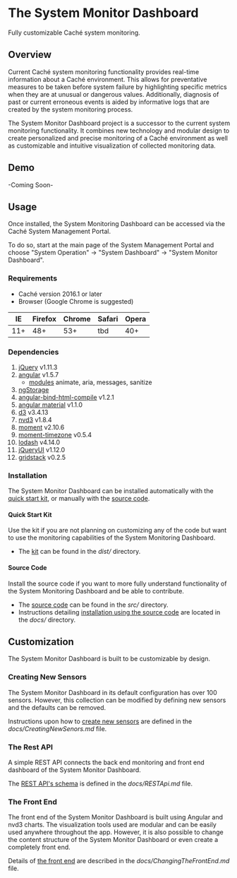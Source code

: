 # The System Monitor Dashboard
Fully customizable Caché system monitoring.

## Overview
Current Caché system monitoring functionality provides real-time information about a Caché environment. This allows for preventative measures to be taken before system failure by highlighting specific metrics when they are at unusual or dangerous values. Additionally, diagnosis of past or current erroneous events is aided by informative logs that are created by the system monitoring process.

The System Monitor Dashboard project is a successor to the current system monitoring functionality. It combines new technology and modular design to create personalized and precise monitoring of a Caché environment as well as customizable and intuitive visualization of collected monitoring data.

## Demo
-Coming Soon-

## Usage
Once installed, the System Monitoring Dashboard can be accessed via the Caché System Management Portal.

To do so, start at the main page of the System Management Portal and choose "System Operation" -> "System Dashboard" -> "System Monitor Dashboard".

### Requirements
 - Caché version 2016.1 or later
 - Browser (Google Chrome is suggested)

| IE  | Firefox | Chrome | Safari | Opera |
|-----|---------|--------|--------|-------|
| 11+ | 48+     | 53+    | tbd    | 40+   |

### Dependencies
1. [jQuery](http://jquery.com/download/) v1.11.3
2. [angular](https://angularjs.org/) v1.5.7
	- [modules](https://code.angularjs.org/1.5.7/) animate, aria, messages, sanitize
2. [ngStorage](https://github.com/auth0/angular-storage)
3. [angular-bind-html-compile](https://github.com/incuna/angular-bind-html-compile) v1.2.1
4.  [angular material](https://material.angularjs.org/1.1.0-rc.5/) v1.1.0
5.  [d3](https://d3js.org/) v3.4.13
6. [nvd3](http://nvd3.org/index.html) v1.8.4
7. [moment](http://momentjs.com/) v2.10.6
8. [moment-timezone](http://momentjs.com/timezone/) v0.5.4
9. [lodash](https://lodash.com/) v4.14.0
10. [jQueryUI](https://jqueryui.com/) v1.12.0
11. [gridstack](https://github.com/troolee/gridstack.js) v0.2.5

### Installation
The System Monitor Dashboard can be installed automatically with the [quick start kit](https://github.com/CDTiernan/SystemMonitorDashboard/tree/master/dist), or manually with the [source code](https://github.com/CDTiernan/SystemMonitorDashboard/tree/master/src).

#### Quick Start Kit
Use the kit if you are not planning on customizing any of the code but want to use the monitoring capabilities of the System Monitoring Dashboard.

 - The [kit](https://github.com/CDTiernan/SystemMonitorDashboard/tree/master/dist) can be found in the *dist/* directory.

#### Source Code
Install the source code if you want to more fully understand functionality of the System Monitoring Dashboard and be able to contribute.

 - The [source code](https://github.com/CDTiernan/SystemMonitorDashboard/tree/master/src) can be found in the *src/* directory.
 - Instructions detailing [installation using the source code](https://github.com/CDTiernan/SystemMonitorDashboard/blob/master/docs/InstallUsingSourceCode.md) are located in the *docs/* directory.

## Customization
The System Monitor Dashboard is built to be customizable by design.

### Creating New Sensors
The System Monitor Dashboard in its default configuration has over 100 sensors. However, this collection can be modified by defining new sensors and the defaults can be removed.

Instructions upon how to [create new sensors](https://github.com/CDTiernan/SystemMonitorDashboard/blob/master/docs/CreatingNewSenors.md) are defined in the *docs/CreatingNewSenors.md* file.


### The Rest API
A simple REST API connects the back end monitoring and front end dashboard of the System Monitor Dashboard.

The [REST API's schema](https://github.com/CDTiernan/SystemMonitorDashboard/blob/master/docs/RESTApi.md) is defined in the *docs/RESTApi.md* file.

### The Front End
The front end of the System Monitor Dashboard is built using Angular and nvd3 charts. The visualization tools used are modular and can be easily used anywhere throughout the app. However, it is also possible to change the content structure of the System Monitor Dashboard or even create a completely front end.

Details of [the front end](https://github.com/CDTiernan/SystemMonitorDashboard/blob/master/docs/ChangingTheFrontEnd.md) are described in the *docs/ChangingTheFrontEnd.md* file.
